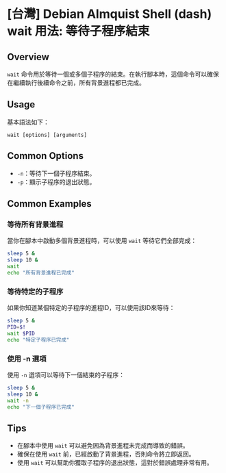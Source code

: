 # [台灣] Debian Almquist Shell (dash) wait 用法: 等待子程序結束

## Overview
`wait` 命令用於等待一個或多個子程序的結束。在執行腳本時，這個命令可以確保在繼續執行後續命令之前，所有背景進程都已完成。

## Usage
基本語法如下：
```
wait [options] [arguments]
```

## Common Options
- `-n`：等待下一個子程序結束。
- `-p`：顯示子程序的退出狀態。

## Common Examples

### 等待所有背景進程
當你在腳本中啟動多個背景進程時，可以使用 `wait` 等待它們全部完成：
```sh
sleep 5 &
sleep 10 &
wait
echo "所有背景進程已完成"
```

### 等待特定的子程序
如果你知道某個特定的子程序的進程ID，可以使用該ID來等待：
```sh
sleep 5 &
PID=$!
wait $PID
echo "特定子程序已完成"
```

### 使用 -n 選項
使用 `-n` 選項可以等待下一個結束的子程序：
```sh
sleep 5 &
sleep 10 &
wait -n
echo "下一個子程序已完成"
```

## Tips
- 在腳本中使用 `wait` 可以避免因為背景進程未完成而導致的錯誤。
- 確保在使用 `wait` 前，已經啟動了背景進程，否則命令將立即返回。
- 使用 `wait` 可以幫助你獲取子程序的退出狀態，這對於錯誤處理非常有用。